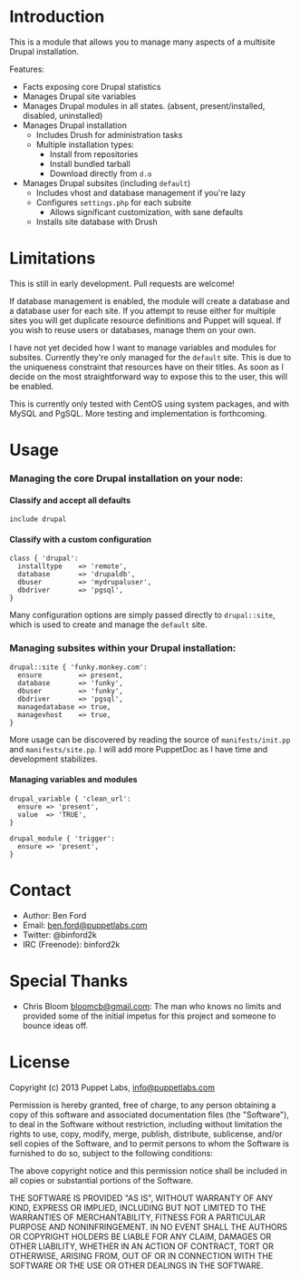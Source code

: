 Introduction
============

This is a module that allows you to manage many aspects of a multisite Drupal installation.

Features:

* Facts exposing core Drupal statistics
* Manages Drupal site variables
* Manages Drupal modules in all states. (absent, present/installed, disabled, uninstalled)
* Manages Drupal installation
    * Includes Drush for administration tasks
    * Multiple installation types:
        * Install from repositories
        * Install bundled tarball
        * Download directly from `d.o`
* Manages Drupal subsites (including `default`)
    * Includes vhost and database management if you're lazy
    * Configures `settings.php` for each subsite
        * Allows significant customization, with sane defaults
    * Installs site database with Drush

Limitations
============

This is still in early development. Pull requests are welcome!

If database management is enabled, the module will create a database and a
database user for each site. If you attempt to reuse either for multiple sites
you will get duplicate resource definitions and Puppet will squeal. If you wish
to reuse users or databases, manage them on your own.

I have not yet decided how I want to manage variables and modules for subsites.
Currently they're only managed for the `default` site. This is due to the uniqueness
constraint that resources have on their titles. As soon as I decide on the most
straightforward way to expose this to the user, this will be enabled.

This is currently only tested with CentOS using system packages, and with MySQL
and PgSQL. More testing and implementation is forthcoming.


Usage
============


### Managing the core Drupal installation on your node:

#### Classify and accept all defaults

    include drupal

#### Classify with a custom configuration

    class { 'drupal':
      installtype    => 'remote',
      database       => 'drupaldb',
      dbuser         => 'mydrupaluser',
      dbdriver       => 'pgsql',
    }

Many configuration options are simply passed directly to `drupal::site`, which is used
to create and manage the `default` site.

### Managing subsites within your Drupal installation:

    drupal::site { 'funky.monkey.com':
      ensure         => present,
      database       => 'funky',
      dbuser         => 'funky',
      dbdriver       => 'pgsql',
      managedatabase => true,
      managevhost    => true,
    }

More usage can be discovered by reading the source of `manifests/init.pp` and
`manifests/site.pp`. I will add more PuppetDoc as I have time and development stabilizes.

#### Managing variables and modules

    drupal_variable { 'clean_url':
      ensure => 'present',
      value  => 'TRUE',
    }

    drupal_module { 'trigger':
      ensure => 'present',
    }

Contact
=======

* Author: Ben Ford
* Email: ben.ford@puppetlabs.com
* Twitter: @binford2k
* IRC (Freenode): binford2k


Special Thanks
=======

* Chris Bloom bloomcb@gmail.com: The man who knows no limits and provided some of the initial impetus
    for this project and someone to bounce ideas off.

License
=======

Copyright (c) 2013 Puppet Labs, info@puppetlabs.com

Permission is hereby granted, free of charge, to any person obtaining
a copy of this software and associated documentation files (the
"Software"), to deal in the Software without restriction, including
without limitation the rights to use, copy, modify, merge, publish,
distribute, sublicense, and/or sell copies of the Software, and to
permit persons to whom the Software is furnished to do so, subject to
the following conditions:

The above copyright notice and this permission notice shall be
included in all copies or substantial portions of the Software.

THE SOFTWARE IS PROVIDED "AS IS", WITHOUT WARRANTY OF ANY KIND,
EXPRESS OR IMPLIED, INCLUDING BUT NOT LIMITED TO THE WARRANTIES OF
MERCHANTABILITY, FITNESS FOR A PARTICULAR PURPOSE AND
NONINFRINGEMENT. IN NO EVENT SHALL THE AUTHORS OR COPYRIGHT HOLDERS BE
LIABLE FOR ANY CLAIM, DAMAGES OR OTHER LIABILITY, WHETHER IN AN ACTION
OF CONTRACT, TORT OR OTHERWISE, ARISING FROM, OUT OF OR IN CONNECTION
WITH THE SOFTWARE OR THE USE OR OTHER DEALINGS IN THE SOFTWARE.